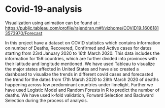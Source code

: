 # Covid-19-analysis
Visualization using animation can be found at : https://public.tableau.com/profile/rajendran.m#!/vizhome/COVID19_16061813573970/Forecast

In this project have a dataset on COVID statistics which contains information on number of Deaths,
Recovered, Confirmed and Active cases for dates starting from 23rd January 2020 to 16th March
2020. This data includes the information for 156 countries, which are further divided into
provinces with their latitude and longitude mentioned. We have used Tableau to visualize the
major states affected in United States and have also created a dashboard to visualize the trends in
different covid cases and forecasted the trend for the dates from 17th March 2020 to 28th March
2020 of deaths happening across few predominant countries under limelight. Further we have used
Logistic Model and Random Forests in R to predict the number of deaths. We have used k-fold
validation, Forward Selection and Backward Selection during the process of analysis.
